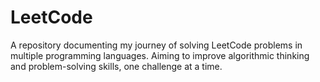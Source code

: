 # LeetCode
A repository documenting my journey of solving LeetCode problems in multiple programming languages. Aiming to improve algorithmic thinking and problem-solving skills, one challenge at a time.
